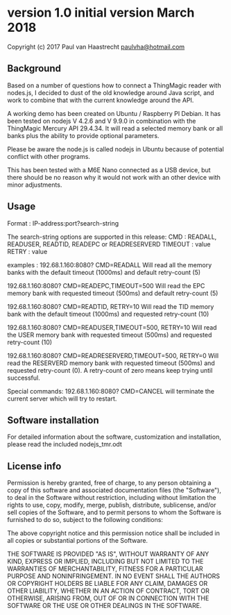 # version 1.0   initial version  March 2018

Copyright (c) 2017 Paul van Haastrecht <paulvha@hotmail.com>


## Background

Based on a number of questions how to connect a ThingMagic reader with nodes.js, I decided to dust of the old knowledge around Java script,
and work to combine that with the current knowledge around the API.

A working demo has been created on Ubuntu / Raspberry PI Debian. It has been tested on nodejs V 4.2.6 and V 9.9.0 in combination with the
ThingMagic Mercury API 29.4.34. It will read a selected memory bank or all banks plus the ability to provide optional parameters.

Please be aware the node.js is called nodejs in Ubuntu because of potential conflict with other programs.

This has been tested with a M6E Nano connected as a USB device, but there should be no reason why it would not work with an other device
with minor adjustments.

## Usage

Format : IP-address:port?search-string

The search-string options are supported in this release:
    CMD :   READALL, READUSER, READTID, READEPC or READRESERVERD
    TIMEOUT :   value
    RETRY :     value

examples :
192.68.1.160:8080? CMD=READALL
Will read all the memory banks with the default timeout (1000ms) and default retry-count (5)

192.68.1.160:8080? CMD=READEPC,TIMEOUT=500
Will read the EPC memory bank with requested timeout (500ms) and default retry-count (5)

192.68.1.160:8080? CMD=READTID, RETRY=10
Will read the TID memory bank with the default timeout (1000ms) and requested retry-count (10)

192.68.1.160:8080? CMD=READUSER,TIMEOUT=500, RETRY=10
Will read  the USER memory bank with requested timeout (500ms) and requested retry-count (10)

192.68.1.160:8080? CMD=READRESERVERD,TIMEOUT=500, RETRY=0
Will read  the RESERVERD memory bank with requested timeout (500ms) and requested retry-count (0). A retry-count of zero means keep trying until successful.

Special commands:
192.68.1.160:8080? CMD=CANCEL will terminate the current server which will try to restart.


## Software installation

For detailed information about the software, customization and installation, please read the included nodejs_tmr.odt


## License info

Permission is hereby granted, free of charge, to any person obtaining a copy of this software and associated documentation
files (the "Software"), to deal in the Software without restriction, including without limitation the rights to use, copy,
modify, merge, publish, distribute, sublicense, and/or sell copies of the Software, and to permit persons to whom the Software
is furnished to do so, subject to the following conditions:

The above copyright notice and this permission notice shall be included in all copies or substantial portions of the Software.

THE SOFTWARE IS PROVIDED "AS IS", WITHOUT WARRANTY OF ANY KIND, EXPRESS OR IMPLIED, INCLUDING BUT NOT LIMITED TO THE WARRANTIES
OF MERCHANTABILITY, FITNESS FOR A PARTICULAR PURPOSE AND NONINFRINGEMENT. IN NO EVENT SHALL THE AUTHORS OR COPYRIGHT HOLDERS
BE LIABLE FOR ANY CLAIM, DAMAGES OR OTHER LIABILITY, WHETHER IN AN ACTION OF CONTRACT, TORT OR OTHERWISE, ARISING FROM,
OUT OF OR IN CONNECTION WITH THE SOFTWARE OR THE USE OR OTHER DEALINGS IN THE SOFTWARE.

